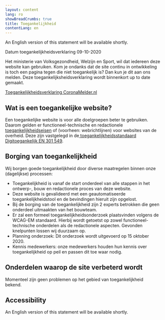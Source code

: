 ```yaml
---
layout: content
lang: ro
showBreadCrumbs: true
title: Toegankelijkheid
contentLang: en
---
```


<p class="md-block-lead md-text-color-RO-donkerblauw" markdown="1">
An English version of this statement will be available shortly.
</p>

Datum toegankelijkheidsverklaring 09-10-2020

Het ministerie van Volksgezondheid, Welzijn en Sport, wil dat iedereen deze website kan gebruiken. Kom je ondanks dat de site continu in ontwikkeling is toch een pagina tegen die niet toegankelijk is? Dan kun je dit aan ons melden. Deze toegankelijksheidsverklaring wordt binnenkort up to date gemaakt.

[Toegankelijkheidsverklaring CoronaMelder.nl](https://www.toegankelijkheidsverklaring.nl/register/3214)

## Wat is een toegankelijke website?

Een toegankelijke website is voor alle doelgroepen beter te gebruiken. Daarom gelden er functioneel-technische en redactionele[  toegankelijkheidseisen](https://www.digitoegankelijk.nl/) of (voorheen: webrichtlijnen) voor websites van de overheid. Deze zijn vastgelegd in de[  toegankelijkheidsstandaard Digitoegankelijk EN 301 549](https://www.forumstandaardisatie.nl/open-standaarden/digitoegankelijk-en-301-549-met-wcag-21).

## Borging van toegankelijkheid
Wij borgen goede toegankelijkheid door diverse maatregelen binnen onze (dagelijkse) processen:

-   Toegankelijkheid is vanaf de start onderdeel van alle stappen in het ontwerp-, bouw en redactionele proces van deze website.
-   Deze website is gevalideerd met een geautomatiseerde toegankelijkheidstool en de bevindingen hieruit zijn opgelost. 
-   Bij de borging van de toegankelijkheid zijn 2 experts betrokken die geen onderdeel uitmaakten van het bouwteam.
-   Er zal een formeel toegankelijkheidsonderzoek plaatsvinden volgens de WCAG-EM standaard. Hierbij wordt getoetst op zowel functioneel-technische onderdelen als de redactionele aspecten. Gevonden knelpunten lossen wij duurzaam op.
-   Planning onderzoek: Dit onderzoek wordt uitgevoerd op 15 oktober 2020.
-   Kennis medewerkers: onze medewerkers houden hun kennis over toegankelijkheid op peil en passen dit toe waar nodig.

## Onderdelen waarop de site verbeterd wordt

Momenteel zijn geen problemen op het gebied van toegankelijkheid bekend.

## Accessibility 

An English version of this statement will be available shortly.
